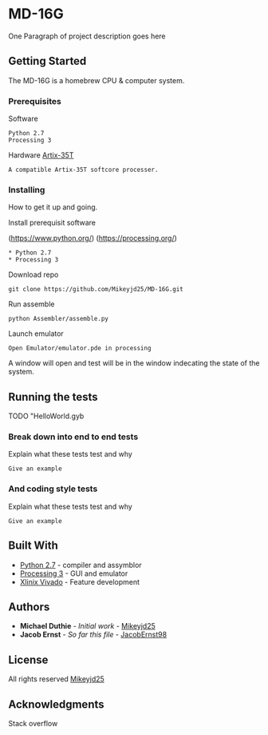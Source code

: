 # MD-16G

One Paragraph of project description goes here

## Getting Started

The MD-16G is a homebrew CPU & computer system.

### Prerequisites
Software

```
Python 2.7
Processing 3
```

Hardware
[Artix-35T](http://store.digilentinc.com/arty-a7-artix-7-fpga-development-board-for-makers-and-hobbyists/) 
```
A compatible Artix-35T softcore processer. 
```

### Installing

How to get it up and going.

Install prerequisit software

(https://www.python.org/)
(https://processing.org/)

```
* Python 2.7
* Processing 3
```

Download repo
```
git clone https://github.com/Mikeyjd25/MD-16G.git
```

Run assemble
```
python Assembler/assemble.py
```

Launch emulator
```
Open Emulator/emulator.pde in processing
```

A window will open and test will be in the window indecating the state of the system.

## Running the tests

TODO "HelloWorld.gyb

### Break down into end to end tests

Explain what these tests test and why

```
Give an example
```

### And coding style tests

Explain what these tests test and why

```
Give an example
```

## Built With

* [Python 2.7](https://www.python.org/) - compiler and assymblor
* [Processing 3](https://processing.org/) - GUI and emulator
* [Xlinix Vivado](https://www.xilinx.com/products/design-tools/vivado.html) - Feature development


## Authors

* **Michael Duthie** - *Initial work* - [Mikeyjd25](https://github.com/Mikeyjd25)
* **Jacob Ernst** - *So far this file* - [JacobErnst98](https://github.com/JacobErnst98)

## License

All rights reserved [Mikeyjd25](https://github.com/Mikeyjd25)

## Acknowledgments

Stack overflow
